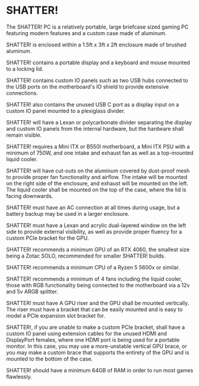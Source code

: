 # SHATTER!
The SHATTER! PC is a relatively portable, large briefcase sized gaming PC featuring modern features and a custom case made of aluminum.    

SHATTER! is enclosed within a 1.5ft x 3ft x 2ft enclosure made of brushed aluminum.   


SHATTER! contains a portable display and a keyboard and mouse mounted to a locking lid.   


SHATTER! contains custom IO panels such as two USB hubs connected to the USB ports on the motherboard's IO shield to provide extensive connections.       


SHATTER! also contains the unused USB C port as a display input on a custom IO panel mounted to a plexiglass divider.   


SHATTER! will have a Lexan or polycarbonate divider separating the display and custom IO panels from the internal hardware, but the hardware shall remain visible.   


SHATTER! requires a Mini ITX or B550I motherboard, a Mini ITX PSU with a minimum of 750W, and one intake and exhaust fan as well as a top-mounted liquid cooler.    


SHATTER! will have cut-outs on the aluminum covered by dust-proof mesh to provide proper fan functionality and airflow. The intake will be mounted on the right side of the enclosure, and exhaust will be mounted on the left. The liquid cooler shall be mounted on the top of the case, where the lid is facing downwards.   


SHATTER! must have an AC connection at all times during usage, but a battery backup may be used in a larger enclosure.   


SHATTER! must have a Lexan and acrylic dual-layered window on the left side to provide external visibility, as well as provide proper fluency for a custom PCIe bracket for the GPU.   


SHATTER! recommends a minimum GPU of an RTX 4060, the smallest size being a Zotac SOLO, recommended for smaller SHATTER! builds.   


SHATTER! recommends a minimum CPU of a Ryzen 5 5600x or similar.   


SHATTER! recommends a minimum of 4 fans including the liquid cooler, those with RGB functionality being connected to the motherboard via a 12v and 5v ARGB splitter.   


SHATTER! must have A GPU riser and the GPU shall be mounted vertically. The riser must have a bracket that can be easily mounted and is easy to model a PCIe expansion slot bracket for.    


SHATTER!, if you are unable to make a custom PCIe bracket, shall have a custom IO panel using extension cables for the unused HDMI and DisplayPort females, where one HDMI port is being used for a portable monitor. In this case, you may use a more-unstable vertical GPU brace, or you may make a custom brace that supports the entirety of the GPU and is mounted to the bottom of the case.   


SHATTER! should have a minimum 64GB of RAM in order to run most games flawlessly.   

